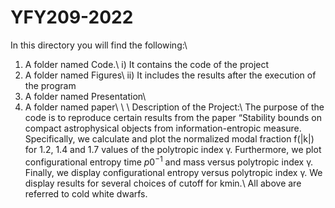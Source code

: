 # YFY209-2022
In this directory you will find the following:\\
1)	A folder named Code.\\
  i) It contains the code of the project
2)	A folder named Figures\\
  ii) It includes the results after the execution of the program
3)	A folder named Presentation\\
4)	A folder named paper\\
\\
\\
Description of the Project:\\
The purpose of the code is to reproduce certain results from the paper “Stability bounds on compact astrophysical objects from information-entropic measure.
Specifically, we calculate and plot the normalized modal fraction f(|k|) for 1.2, 1.4 and 1.7  values of the polytropic index γ.
Furthermore, we plot configurational entropy time $p0^{-1}$  and mass versus polytropic index γ.
Finally, we display configurational entropy versus polytropic index γ. We display results for several choices of cutoff for kmin.\\
All above are referred to cold white dwarfs.

